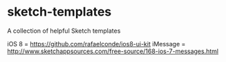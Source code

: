 # sketch-templates

A collection of helpful Sketch templates

iOS 8 = https://github.com/rafaelconde/ios8-ui-kit
iMessage = http://www.sketchappsources.com/free-source/168-ios-7-messages.html
